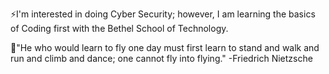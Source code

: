 ⚡I'm interested in doing Cyber Security; however, I am learning the basics of Coding first with the Bethel School of Technology.

💭"He who would learn to fly one day must first learn to stand and walk and run and climb and dance; one cannot fly into flying."
-Friedrich Nietzsche
